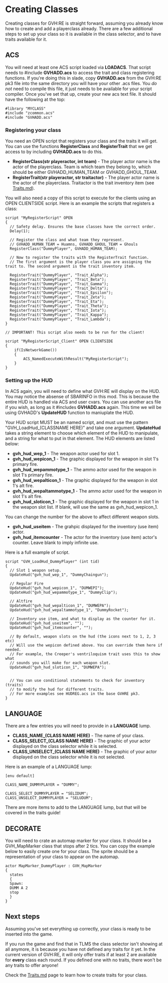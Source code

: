 # Creating Classes

Creating classes for GVH:RE is straight forward, assuming you already know how to create and add a playerclass already. There are a few additional steps to set up your class so it is available in the class selector, and to have traits available for it.

## ACS

You will need at least one ACS script loaded via **LOADACS**. That script needs to #include **GVHADD.acs** to access the trait and class registering functions. If you're doing this in slade, copy **GVHADD.acs** from the GVH:RE pk3 file into the same directory you will have your other .acs files. You *do not* need to compile this file, it just needs to be available for your script compiler. Once you've set that up, create your new acs text file. It should have the following at the top:

```
#library "MYCLASS"
#include "zcommon.acs"
#include "GVHADD.acs"
```

### Registering your class

You need an OPEN script that registers your class and the traits it will get. You can use the functions **RegisterClass** and **RegisterTrait** that we get access to by including **GVHADD.acs** to do this. 

- **RegisterClass(str playeractor, int team)** - The player actor name is the actor of the playerclass. Team is which team they belong to, which should be either GVHADD_HUMAN_TEAM or GVHADD_GHOUL_TEAM.
- **RegisterTrait(str playeractor, str traitactor)** - The player actor name is the actor of the playerclass. Traitactor is the trait inventory item (see [Traits.md](Traits.md)).

You will also need a copy of this script to execute for the clients using an OPEN CLIENTSIDE script. Here is an example the scripts that registers a class:

```
script "MyRegisterScript" OPEN
{
  // Safety delay. Ensures the base classes have the correct order.
  Delay(1);
  
  // Register the class and what team they represent.
  // GVHADD_HUMAN_TEAM = Huamns, GVHADD_GHOUL_TEAM = Ghouls
  RegisterClass("DummyPlayer", GVHADD_HUMAN_TEAM);
  
  // Now to register the traits with the RegisterTrait function.
  // The first argument is the player class you are assigning the trait to. The second argument is the trait inventory item.
  
  RegisterTrait("DummyPlayer", "Trait_Alpha");
  RegisterTrait("DummyPlayer", "Trait_Beta");
  RegisterTrait("DummyPlayer", "Trait_Gamma");
  RegisterTrait("DummyPlayer", "Trait_Delta");
  RegisterTrait("DummyPlayer", "Trait_Epsilon");
  RegisterTrait("DummyPlayer", "Trait_Zeta");
  RegisterTrait("DummyPlayer", "Trait_Eta");
  RegisterTrait("DummyPlayer", "Trait_Theta");
  RegisterTrait("DummyPlayer", "Trait_Iota");
  RegisterTrait("DummyPlayer", "Trait_Kappa");
  RegisterTrait("DummyPlayer", "Trait_Lambda");
}

// IMPORTANT! This script also needs to be run for the client!

script "MyRegisterScript_Client" OPEN CLIENTSIDE
{
    if(IsNetworkGame())
    {
        ACS_NamedExecuteWithResult("MyRegisterScript");
    }
}
```

### Setting up the HUD

In ACS again, you will need to define what GVH:RE will display on the HUD. You may notice the absense of SBARINFO in this mod. This is because the entire HUD is handled via ACS and user cvars. You can use another acs file if you wish, as long as it #includes **GVHADD.acs** again. This time we will be using GVHADD's **UpdateHUD** function to maniuplate the HUD.

Your HUD script MUST be an named script, and must use the pattern "GVH_LoadHud_(CLASSNAME HERE)" and take one argument. **UpdateHud** takes a string element to choose which element of the HUD to manipulate, and a string for what to put in that element. The HUD elements are listed below:

- **gvh_hud_wep_1** - The weapon actor used for slot 1.
- **gvh_hud_wepicon_1** - The graphic displayed for the weapon in slot 1's primary fire.
- **gvh_hud_wepammotype_1** - The ammo actor used for the weapon in slot 1's primary fire.
- **gvh_hud_wepalticon_1** - The graphic displayed for the weapon in slot 1's alt fire.
- **gvh_hud_wepaltammotype_1** - The ammo actor used for the weapon in slot 1's alt fire.
- **gvh_hud_sloticon_1** - The graphic displayed for the weapon in slot 1 in the weapon slot list. If blank, will use the same as gvh_hud_wepicon_1.

You can change the number for the above to affect different weapon slots.

- **gvh_hud_useitem** - The grahpic displayed for the inventory (use item) actor.
- **gvh_hud_itemcounter** - The actor for the inventory (use item) actor's counter. Leave blank to imply infinite use.

Here is a full example of script.

```
script "GVH_LoadHud_DummyPlayer" (int tid)
{
  // Slot 1 weapon setup.
  UpdateHud("gvh_hud_wep_1", "DummyChaingun");
  
  // Regular Fire
  UpdateHud("gvh_hud_wepicon_1", "DUMWEPI");
  UpdateHud("gvh_hud_wepammotype_1", "DummyClip");
  
  // Altfire
  UpdateHud("gvh_hud_wepalticon_1", "DUMWEPA");
  UpdateHud("gvh_hud_wepaltammotype_1", "DummyRocket");
  
  // Inventory use item, and what to display as the counter for it.
  UpdateHud("gvh_hud_useitem", "");
  UpdateHud("gvh_hud_itemcounter", "");
  
  // By default, weapon slots on the hud (the icons next to 1, 2, 3 etc)
  // Will use the wepicon defined above. You can override them here if needed.
  // For example, the Creeper's ventriloquism trait uses this to show what
  // sounds you will make for each weapon slot.
  UpdateHud("gvh_hud_sloticon_1", "DUMWEPA");
  
  
  // You can use conditional statements to check for inventory (traits)
  // to modify the hud for different traits.
  // For more examples see HUDREG.acs in the base GVHRE pk3.
}
```
## LANGUAGE

There are a few entries you will need to provide in a **LANGUAGE** lump.

- **CLASS_NAME_(CLASS NAME HERE)** - The name of your class.
- **CLASS_SELECT_(CLASS NAME HERE)** - The graphic of your actor displayed on the class selector while it is selected.
- **CLASS_UNSELECT_(CLASS NAME HERE)** - The graphic of your actor displayed on the class selector while it is not selected.

Here is an example of a LANGUAGE lump:

```
[enu default]

CLASS_NAME_DUMMYPLAYER = "DUMMY";

CLASS_SELECT_DUMMYPLAYER = "SELIDUM";
CLASS_UNSELECT_DUMMYPLAYER = "SELUDUM";
```

There are more items to add to the LANGUAGE lump, but that will be covered in the traits guide!

## DECORATE

You will need to crate an automap marker for your class. It should be a GVH_MapMarker class that stops after 2 tics. You can copy the example below to easily create one for your class. The sprite should be a representation of your class to appear on the automap.

```
actor MapMarker_DummyPlayer : GVH_MapMarker
{
  states
  {
  Spawn:
  DUMM A 2
  stop
  }
}
```

## Next steps

Assuming you've set everything up correctly, your class is ready to be inserted into the game.

If you run the game and find that in TLMS the class selector isn't showing at all anymore, it is because you have not defined any traits for it yet. In the current version of GVH:RE, it will only offer traits if at least 2 are available for **every** class each round. If you defined one with no traits, there won't be any traits to offer anyone!

Check the [Traits.md](Traits.md) page to learn how to create traits for your class.
